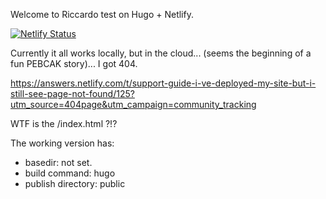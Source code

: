Welcome to Riccardo test on Hugo + Netlify.

[![Netlify Status](https://api.netlify.com/api/v1/badges/05edf93f-0b88-45b2-a166-318956c87756/deploy-status)](https://app.netlify.com/sites/timely-bombolone-ae5bc6/deploys)


Currently it all works locally, but in the cloud... (seems the beginning of a fun PEBCAK story)...
I got 404.

https://answers.netlify.com/t/support-guide-i-ve-deployed-my-site-but-i-still-see-page-not-found/125?utm_source=404page&utm_campaign=community_tracking

WTF is the  /index.html ?!?

The working version has:
* basedir: not set.
* build command: hugo
* publish directory: public


